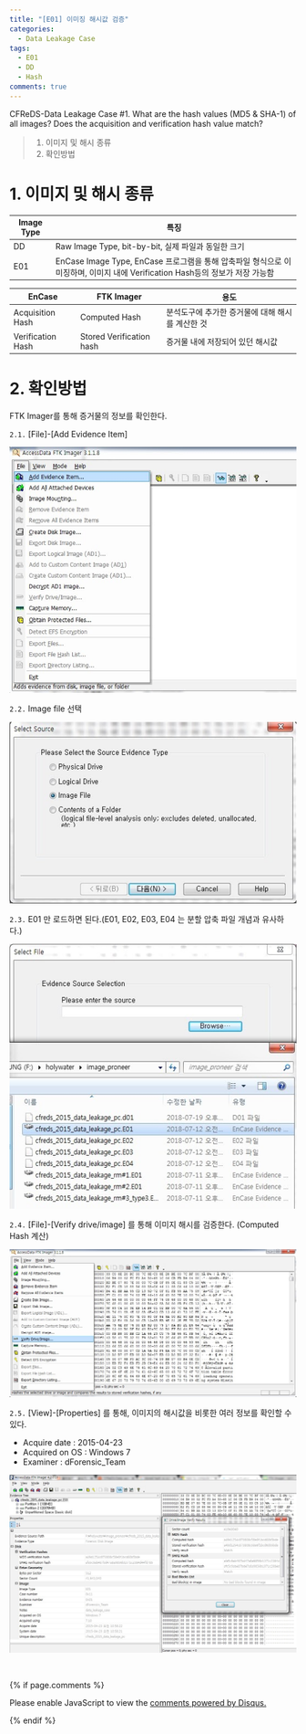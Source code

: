```yaml
---
title: "[E01] 이미징 해시값 검증"
categories:
  - Data Leakage Case
tags:
  - E01
  - DD
  - Hash
comments: true
---
```


CFReDS-Data Leakage Case #1. What are the hash values (MD5 & SHA-1) of all images? Does the acquisition and verification hash value match?

> 1. 이미지 및 해시 종류
> 2. 확인방법

# 1. 이미지 및 해시 종류

|Image Type|특징|
|---|---|
|DD|Raw Image Type, bit-by-bit, 실제 파일과 동일한 크기|
|E01|EnCase Image Type, EnCase 프로그램을 통해 압축파일 형식으로 이미징하며, 이미지 내에 Verification Hash등의 정보가 저장 가능함|

|EnCase|FTK Imager|용도|
|---|---|---|
|Acquisition Hash|Computed Hash|분석도구에 추가한 증거물에 대해 해시를 계산한 것|
|Verification Hash|Stored Verification hash|증거물 내에 저장되어 있던 해시값|

# 2. 확인방법

FTK Imager를 통해 증거물의 정보를 확인한다.

`2.1.` [File]-[Add Evidence Item]

<center><p><img src="/assets/2018-08-10-post-data_leakage_case_1/1.jpg"></p></center>

`2.2.` Image file 선택

<center><p><img src="/assets/2018-08-10-post-data_leakage_case_1/2.jpg"></p></center>

`2.3.` E01 만 로드하면 된다.(E01, E02, E03, E04 는 분할 압축 파일 개념과 유사하다.)

<center><p><img src="/assets/2018-08-10-post-data_leakage_case_1/3.jpg"></p></center>

`2.4.` [File]-[Verify drive/image] 를 통해 이미지 해시를 검증한다. (Computed Hash 계산)

<center><p><img src="/assets/2018-08-10-post-data_leakage_case_1/4.jpg"></p></center>

`2.5.` [View]-[Properties] 를 통해, 이미지의 해시값을 비롯한 여러 정보를 확인할 수 있다.

- Acquire date : 2015-04-23
- Acquired on OS : Windows 7
- Examiner : dForensic_Team

<center><p><img src="/assets/2018-08-10-post-data_leakage_case_1/5.jpg"></p></center>

<br>

{% if page.comments %}

<div id="disqus_thread"></div>
<script>

/**
*  RECOMMENDED CONFIGURATION VARIABLES: EDIT AND UNCOMMENT THE SECTION BELOW TO INSERT DYNAMIC VALUES FROM YOUR PLATFORM OR CMS.
*  LEARN WHY DEFINING THESE VARIABLES IS IMPORTANT: https://disqus.com/admin/universalcode/#configuration-variables*/
/*
var disqus_config = function () {
this.page.url = PAGE_URL;  // Replace PAGE_URL with your page's canonical URL variable
this.page.identifier = PAGE_IDENTIFIER; // Replace PAGE_IDENTIFIER with your page's unique identifier variable
};
*/
(function() { // DON'T EDIT BELOW THIS LINE
var d = document, s = d.createElement('script');
s.src = 'https://https-c0msherl0ck-github-io.disqus.com/embed.js';
s.setAttribute('data-timestamp', +new Date());
(d.head || d.body).appendChild(s);
})();
</script>
<noscript>Please enable JavaScript to view the <a href="https://disqus.com/?ref_noscript">comments powered by Disqus.</a></noscript>
                            
{% endif %}
